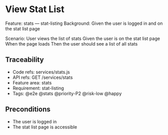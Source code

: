 # View Stat List
Feature: stats — stat-listing
  Background:
    Given the user is logged in and on the stat list page

  Scenario: User views the list of stats
    Given the user is on the stat list page
    When the page loads
    Then the user should see a list of all stats

## Traceability
- Code refs: services/stats.js
- API refs: GET /services/stats
- Feature area: stats
- Requirement: stat-listing
- Tags: @e2e @stats @priority-P2 @risk-low @happy

## Preconditions
- The user is logged in
- The stat list page is accessible
